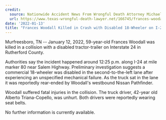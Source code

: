 ```yaml
---
credit:
  source: Nationwide Accident News From Wrongful Death Attorney Michael Grossman
  url: https://www.texas-wrongful-death-lawyer.net/166745/frances-woodall-accident-i24-murfreesboro-tn.htm
date: '2022-01-13'
title: "Frances Woodall Killed in Crash with Disabled 18-Wheeler on I-24 in Murfreesboro, TN"
---
```

Murfreesboro, TN -- January 12, 2022, 59-year-old Frances Woodall was killed in a collision with a disabled tractor-trailer on Interstate 24 in Rutherford County.

Authorities say the incident happened around 12:25 p.m. along I-24 at mile marker 80 near Salem Highway. Preliminary investigation suggests a commercial 18-wheeler was disabled in the second-to-the-left lane after experiencing an unspecified mechanical failure. As the truck sat in the lane it was reportedly rear-ended by Woodall's westbound Nissan Pathfinder.

Woodall suffered fatal injuries in the collision. The truck driver, 42-year old Alberto Triana-Copello, was unhurt. Both drivers were reportedly wearing seat belts.

No further information is currently available.

